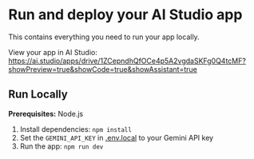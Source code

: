 # Run and deploy your AI Studio app

This contains everything you need to run your app locally.

View your app in AI Studio: https://ai.studio/apps/drive/1ZCepndhQfOCe4p5A2vgdaSKFg0Q4tcMF?showPreview=true&showCode=true&showAssistant=true

## Run Locally

**Prerequisites:**  Node.js


1. Install dependencies:
   `npm install`
2. Set the `GEMINI_API_KEY` in [.env.local](.env.local) to your Gemini API key
3. Run the app:
   `npm run dev`
